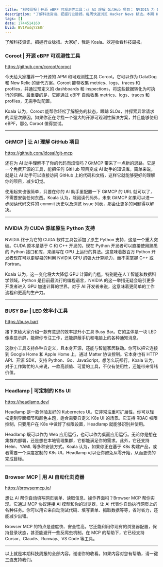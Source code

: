 ```yaml
---
title: "科技周报｜开源 eBPF 可观测性工具；让 AI 理解 GitHub 项目； NVIDIA 为 CUDA 添加原生 Python 支持"
description: "了解科技资讯、把握行业脉搏。每周快速浏览 Hacker News 精选。本期 Hacker Newsletter 地址：https://buttondown.com/hacker-newsletter/archive/hacker-newsletter-741/"
tags: []
date: 1744514160
bvid: BV1PudqYZE8r
---
```

了解科技资讯，把握行业脉搏。大家好，我是 Koala。欢迎收看科技周报。


### Coroot | 开源 eBPF 可观测性工具
https://github.com/coroot/coroot

今天给大家推荐一个开源的 APM 和可观测性工具 Coroot。它可以作为 DataDog 和 New Relic 的替代方案。Coroot 能够收集 metrics、logs、traces 和 profiles，并通过预定义的 dashboards 和 inspections，将这些数据转化为可执行的洞察。最重要的是，它能通过 eBPF 自动收集 metrics、logs、traces 和 profiles，无需手动配置。

Koala 认为，Coroot 能帮你轻松了解服务的状态，跟踪 SLOs，并探索异常请求的深层次原因。如果你正在寻找一个强大的开源可观测性解决方案，并且能够使用 eBPF，那么 Coroot 值得尝试。

---

### GitMCP | 让 AI 理解 GitHub 项目
https://github.com/idosal/git-mcp

还在为 AI 助手理解不了你的代码而烦恼吗？GitMCP 带来了一点新的思路。它是一个免费开源的工具，能把任何 GitHub 项目变成 AI 助手的知识库。简单来说，就是让 AI 助手可以直接访问 GitHub 上的代码和文档，这样它就能够更好的理解你的项目，减少幻觉。

使用起来也很简单，只要在你的 AI 助手里配置一下 GitMCP 的 URL 就可以了，不需要安装任何东西。Koala 认为，除阅读代码外，未来 GitMCP 如果可以进一步阅读代码文件的 commit 历史以及浏览 issue 列表，那会让更多的问题得以解决。

---

### NVIDIA 为 CUDA 添加原生 Python 支持

NVIDIA 终于为它的 CUDA 软件工具包添加了原生 Python 支持，这是一个重大突破。CUDA 原本是基于 C 和 C++ 开发的，现在 Python 开发者可以直接使用熟悉的 Python 接口和库，来编写在 GPU 上运行的算法。这意味着数百万 Python 开发者现在可以更容易的利用 NVIDIA GPU 的强大计算能力，而不需掌握 C++ 或 Fortran。

Koala 认为，这一变化将大大降低 GPU 计算的门槛，特别是在人工智能和数据科学领域。Python 是目前最流行的编程语言，NVIDIA 的这一举措无疑会吸引更多开发者进入 GPU 加速计算的世界。对于 AI 开发者来说，这意味着更简单的工作流程和更高的生产力。

---

### BUSY Bar | LED 效率小工具
https://busy.bar/

接下来给大家介绍一款有意思的效率提升小工具 Busy Bar。它的主体是一块 LED 像素显示屏，能帮你专注工作，还能屏蔽手机和电脑上的各种通知消息。

这款小工具支持各种自定义，且本身开源，还能与智能家居联动。你可以把它连接到 Google Home 和 Apple Home 上，通过 Matter 协议控制。它本身也有 HTTP API、开源 SDK，支持 Python、Go、JavaScript，想怎么玩都行。Koala 认为，对于工作繁忙的人来说，一款高颜值、可爱的工具，不仅有使用性，还能带来情绪价值。

---

### Headlamp | 可定制的 K8s UI
https://headlamp.dev/

Headlamp 是一款体验友好的 Kubernetes UI。它非常注重可扩展性，你可以轻松定制界面细节和颜色主题，适合需要自定义 K8s UI 的场景。它支持 RBAC 权限控制，只要用户在 K8s 中做好了权限设置，Headlamp 就能够识别并使用。

Headlamp 既可以作为 Web 应用运行，也可以作为桌面应用运行。无论你是想在集群内部署，还是想在本地管理集群，它都能满足你的需求。此外，它还支持 Helm、YAML 等多种安装方式。Koala 认为，如果你正在基于 K8s 构建产品，或者需要一个深度定制的 K8s UI，Headlamp 可以让你避免从零开始，从而更快的完成目标。

---

### Browser MCP | 用 AI 自动化浏览器
https://browsermcp.io/

想让 AI 帮你自动填写网页表单、读取信息、操作界面吗？Browser MCP 帮你实现。它通过 MCP 协议连接 AI 模型和你的浏览器，让 AI 代表你自动执行网页上的各种任务。你可以用它来自动测试代码、填写表单、抓取数据等等，省时省力，还能减少出错。

Browser MCP 的特点是速度快、安全性高。它还能利用你现有的浏览器配置，保持登录状态，甚至能避开一些反爬虫机制。在 MCP 的帮助下，它已经支持 Cursor、Claude、Runway、VS Code 等工具。

---

以上就是本期科技周报的全部内容，谢谢你的收看。如果内容对您有帮助，请一键三连支持我们。

